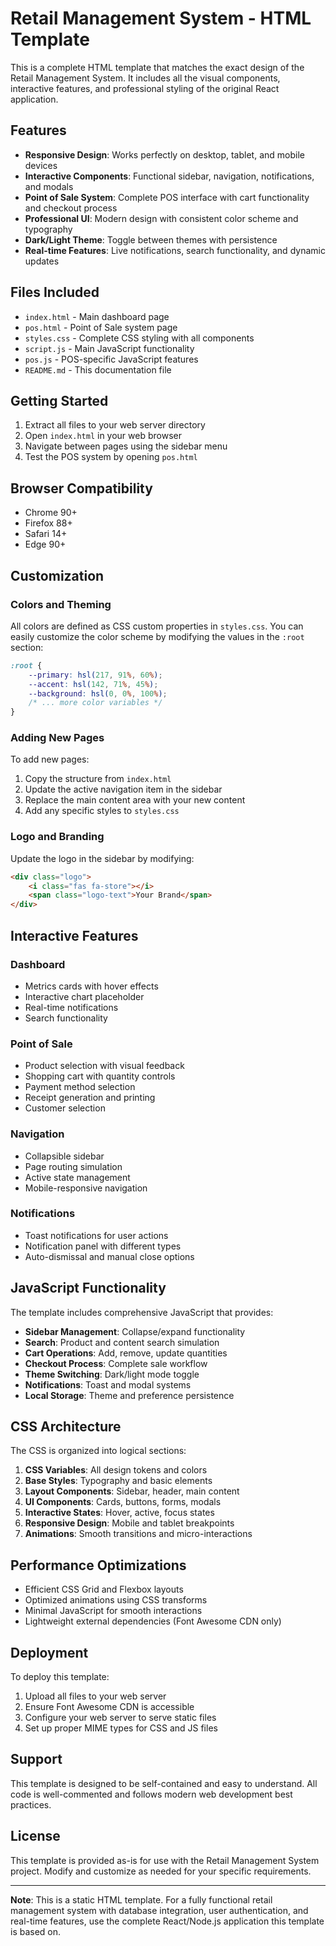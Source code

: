 # Retail Management System - HTML Template

This is a complete HTML template that matches the exact design of the Retail Management System. It includes all the visual components, interactive features, and professional styling of the original React application.

## Features

- **Responsive Design**: Works perfectly on desktop, tablet, and mobile devices
- **Interactive Components**: Functional sidebar, navigation, notifications, and modals
- **Point of Sale System**: Complete POS interface with cart functionality and checkout process
- **Professional UI**: Modern design with consistent color scheme and typography
- **Dark/Light Theme**: Toggle between themes with persistence
- **Real-time Features**: Live notifications, search functionality, and dynamic updates

## Files Included

- `index.html` - Main dashboard page
- `pos.html` - Point of Sale system page
- `styles.css` - Complete CSS styling with all components
- `script.js` - Main JavaScript functionality
- `pos.js` - POS-specific JavaScript features
- `README.md` - This documentation file

## Getting Started

1. Extract all files to your web server directory
2. Open `index.html` in your web browser
3. Navigate between pages using the sidebar menu
4. Test the POS system by opening `pos.html`

## Browser Compatibility

- Chrome 90+
- Firefox 88+
- Safari 14+
- Edge 90+

## Customization

### Colors and Theming

All colors are defined as CSS custom properties in `styles.css`. You can easily customize the color scheme by modifying the values in the `:root` section:

```css
:root {
    --primary: hsl(217, 91%, 60%);
    --accent: hsl(142, 71%, 45%);
    --background: hsl(0, 0%, 100%);
    /* ... more color variables */
}
```

### Adding New Pages

To add new pages:
1. Copy the structure from `index.html`
2. Update the active navigation item in the sidebar
3. Replace the main content area with your new content
4. Add any specific styles to `styles.css`

### Logo and Branding

Update the logo in the sidebar by modifying:
```html
<div class="logo">
    <i class="fas fa-store"></i>
    <span class="logo-text">Your Brand</span>
</div>
```

## Interactive Features

### Dashboard
- Metrics cards with hover effects
- Interactive chart placeholder
- Real-time notifications
- Search functionality

### Point of Sale
- Product selection with visual feedback
- Shopping cart with quantity controls
- Payment method selection
- Receipt generation and printing
- Customer selection

### Navigation
- Collapsible sidebar
- Page routing simulation
- Active state management
- Mobile-responsive navigation

### Notifications
- Toast notifications for user actions
- Notification panel with different types
- Auto-dismissal and manual close options

## JavaScript Functionality

The template includes comprehensive JavaScript that provides:

- **Sidebar Management**: Collapse/expand functionality
- **Search**: Product and content search simulation
- **Cart Operations**: Add, remove, update quantities
- **Checkout Process**: Complete sale workflow
- **Theme Switching**: Dark/light mode toggle
- **Notifications**: Toast and modal systems
- **Local Storage**: Theme and preference persistence

## CSS Architecture

The CSS is organized into logical sections:

1. **CSS Variables**: All design tokens and colors
2. **Base Styles**: Typography and basic elements
3. **Layout Components**: Sidebar, header, main content
4. **UI Components**: Cards, buttons, forms, modals
5. **Interactive States**: Hover, active, focus states
6. **Responsive Design**: Mobile and tablet breakpoints
7. **Animations**: Smooth transitions and micro-interactions

## Performance Optimizations

- Efficient CSS Grid and Flexbox layouts
- Optimized animations using CSS transforms
- Minimal JavaScript for smooth interactions
- Lightweight external dependencies (Font Awesome CDN only)

## Deployment

To deploy this template:

1. Upload all files to your web server
2. Ensure Font Awesome CDN is accessible
3. Configure your web server to serve static files
4. Set up proper MIME types for CSS and JS files

## Support

This template is designed to be self-contained and easy to understand. All code is well-commented and follows modern web development best practices.

## License

This template is provided as-is for use with the Retail Management System project. Modify and customize as needed for your specific requirements.

---

**Note**: This is a static HTML template. For a fully functional retail management system with database integration, user authentication, and real-time features, use the complete React/Node.js application this template is based on.